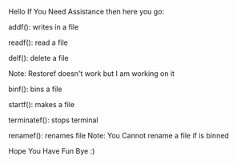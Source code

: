 Hello If You Need Assistance then here you go:

addf(): writes in a file

readf(): read a file

delf(): delete a file

Note: Restoref doesn't work but I am working on it

binf(): bins a file

startf(): makes a file

terminatef(): stops terminal

renamef(): renames file
Note: You Cannot rename a file if is binned

Hope You Have Fun Bye :) 

